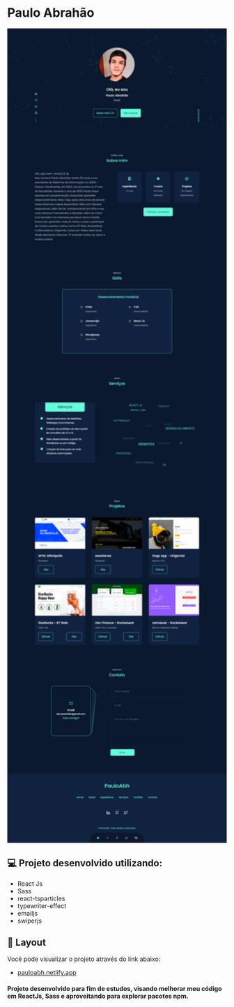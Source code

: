 # Paulo Abrahão

<p align="center">
  <img src="./src/assets/screenshot.png" width="700">
</p>

## 💻 Projeto desenvolvido utilizando:
- React Js
- Sass
- react-tsparticles
- typewriter-effect
- emailjs
- swiperjs

## 🔖 Layout

Você pode visualizar o projeto através do link abaixo:

- <a href="https://pauloabh.netlify.app/" target="_blank"> pauloabh.netlify.app </a>


#### Projeto desenvolvido para fim de estudos, visando melhorar meu código em ReactJs, Sass e aproveitando para explorar pacotes npm.
